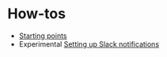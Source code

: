 # How-tos

* [Starting points](starting_points.md)
* <span class="badge badge-experimental">Experimental</span> [Setting up Slack notifications](slack.md)
